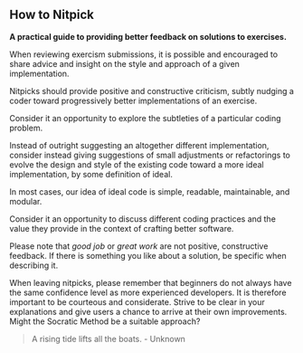 ## How to Nitpick

**A practical guide to providing better feedback on solutions to exercises.**

When reviewing exercism submissions, it is possible and encouraged to share advice and insight on the style and approach of a given implementation.

Nitpicks should provide positive and constructive criticism, subtly nudging a coder toward progressively better implementations of an exercise.

Consider it an opportunity to explore the subtleties of a particular coding problem.

Instead of outright suggesting an altogether different implementation, consider instead giving suggestions of small adjustments or refactorings to evolve the design and style of the existing code toward a more ideal implementation, by some definition of ideal.

In most cases, our idea of ideal code is simple, readable, maintainable, and modular.

Consider it an opportunity to discuss different coding practices and the value they provide in the context of crafting better software.

Please note that _good job_ or _great work_ are not positive, constructive feedback. If there is something you like about a solution, be specific when describing it.

When leaving nitpicks, please remember that beginners do not always have the same confidence level as more experienced developers. It is therefore important to be courteous and considerate. Strive to be clear in your explanations and give users a chance to arrive at their own improvements. Might the Socratic Method be a suitable approach?

> A rising tide lifts all the boats. - Unknown
